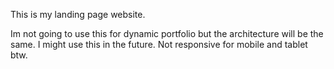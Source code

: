 This is my landing page website. 

Im not going to use this for dynamic portfolio but the architecture will be the same.
I might use this in the future.
Not responsive for mobile and tablet btw.

